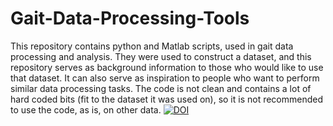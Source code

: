 # Gait-Data-Processing-Tools
This repository contains python and Matlab scripts, used in gait data processing and analysis. They were used to construct a dataset, and this repository serves as background information to those who would like to use that dataset. It can also serve as inspiration to people who want to perform similar data processing tasks. The code is not clean and contains a lot of hard coded bits (fit to the dataset it was used on), so it is not recommended to use the code, as is, on other data.
<a href="https://doi.org/10.5281/zenodo.17122075"><img src="https://zenodo.org/badge/1057114809.svg" alt="DOI"></a>
